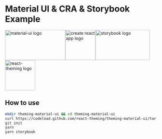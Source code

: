 # Material UI & CRA & Storybook Example

<img src="https://material-ui.com/static/logo_raw.svg?sanitize=true"  height="100" width="200" alt="material-ui logo"><img src="https://create-react-app.dev/img/logo.svg?sanitize=true"   height="100" alt="create react app logo"><img src="https://raw.githubusercontent.com/storybookjs/brand/master/icon/icon-storybook-default.svg?sanitize=true"   height="100" width="180" alt="storybook logo"><img src="https://avatars1.githubusercontent.com/u/23235578?s=200&v=4"   height="100" alt="react-theming logo">

## How to use

```sh
mkdir theming-material-ui && cd theming-material-ui
curl https://codeload.github.com/react-theming/theming-material-ui/tar.gz/master | tar -xz --strip=1
git init
yarn
yarn storybook

```
